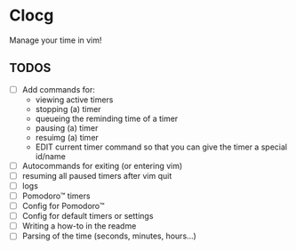 # Clocg

Manage your time in vim!

## TODOS

- [ ] Add commands for:
  + viewing active timers
  + stopping (a) timer
  + queueing the reminding time of a timer
  + pausing (a) timer
  + resuimg (a) timer
  + EDIT current timer command so that you can give the timer a special id/name
- [ ] Autocommands for exiting (or entering vim)
- [ ] resuming all paused timers after vim quit
- [ ] logs
- [ ] Pomodoro:tm: timers
- [ ] Config for Pomodoro:tm:
- [ ] Config for default timers or settings
- [ ] Writing a how-to in the readme
- [ ] Parsing of the time (seconds, minutes, hours...)
